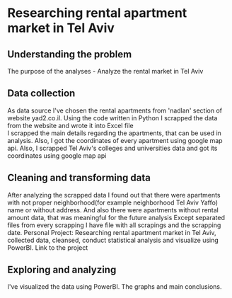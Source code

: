 # Researching rental apartment market in Tel Aviv

## Understanding the problem <br/>

The purpose of the analyses - Analyze the rental market in Tel Aviv

## Data collection <br/>
As data source I've chosen the rental apartments from 'nadlan' section of website yad2.co.il. Using the code written in Python I scrapped the data from the website and wrote it into Excel file  
I scrapped the main details regarding the apartments, that can be used in analysis. Also, I got the coordinates of every apartment using google map api.
Also, I scrapped Tel Aviv's colleges and universities data and got its coordinates using google map api

## Cleaning and transforming data <br/>
After analyzing the scrapped data I found out that there were apartments with not proper neighborhood(for example neighborhood Tel Aviv Yaffo) name or without address. 
And also there were apartments without rental amount data, that was meaningful for the future analysis
Except separated files from every scrapping I have file with all scrapings and the scrapping date. 
Personal Project: Researching rental apartment market in Tel Aviv, collected data, cleansed, conduct statistical analysis and visualize using PowerBI. Link to the project 

## Exploring and analyzing <br/>
I've visualized the data using PowerBI. The graphs and main conclusions.
